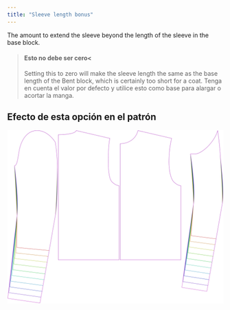 ```yaml
---
title: "Sleeve length bonus"
---
```


The amount to extend the sleeve beyond the length of the sleeve in the base block.

> #### Esto no debe ser cero<
> 
> Setting this to zero will make the sleeve length the same as the base length of the Bent block, which is certainly too short for a coat. Tenga en cuenta el valor por defecto y utilice esto como base para alargar o acortar la manga.

## Efecto de esta opción en el patrón

![This image shows the effect of this option by superimposing several variants that have a different value for this option](bent_sleevelengthbonus_sample.svg "Effect of this option on the pattern")

